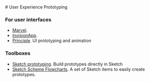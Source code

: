 # User Experience Prototyping

### For user interfaces

- [Marvel](https://marvelapp.com/).
- [InvisionApp](https://www.invisionapp.com/).
- [Principle](http://principleformac.com/). UI prototyping and animation

### Toolboxes

- [Sketch prototyping](https://sketchapp.com/docs/prototyping/). Build prototypes directly in Sketch
- [Sketch Scheme Flowcharts](http://scheme.kkuistore.com). A set of Sketch items to easily create prototypes.
